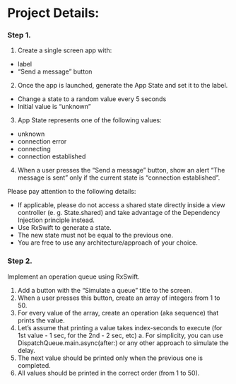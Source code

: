 # Project Details:

### Step 1.

1. Create a single screen app with:
- label
- “Send a message” button
2. Once the app is launched, generate the App State and set it to the label.
- Change a state to a random value every 5 seconds
- Initial value is “unknown”
3. App State represents one of the following values:
- unknown
- connection error
- connecting
- connection established
4. When a user presses the “Send a message” button, show an alert “The message is sent” only if the current state is “connection established”.

Please pay attention to the following details:
* If applicable, please do not access a shared state directly inside a view controller (e. g.
State.shared) and take advantage of the Dependency Injection principle instead.
* Use RxSwift to generate a state.
* The new state must not be equal to the previous one.
* You are free to use any architecture/approach of your choice.

### Step 2.

Implement an operation queue using RxSwift.
1. Add a button with the “Simulate a queue” title to the screen.
2. When a user presses this button, create an array of integers from 1 to 50.
3. For every value of the array, create an operation (aka sequence) that prints the value.
4. Let’s assume that printing a value takes index-seconds to execute (for 1st value - 1 sec, for the
2nd - 2 sec, etc)
a. For simplicity, you can use DispatchQueue.main.async(after:) or any other approach to
simulate the delay.
5. The next value should be printed only when the previous one is completed.
6. All values should be printed in the correct order (from 1 to 50).
